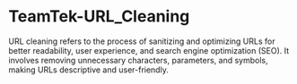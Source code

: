 # TeamTek-URL_Cleaning
URL cleaning refers to the process of sanitizing and optimizing URLs for better readability, user experience, and search engine optimization (SEO). It involves removing unnecessary characters, parameters, and symbols, making URLs descriptive and user-friendly. 
